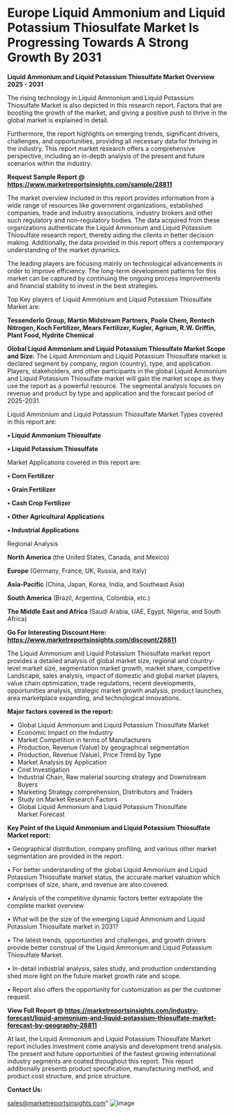 # Europe Liquid Ammonium and Liquid Potassium Thiosulfate Market Is Progressing Towards A Strong Growth By 2031

<Strong> Liquid Ammonium and Liquid Potassium Thiosulfate Market Overview 2025 - 2031</strong>

The rising technology in Liquid Ammonium and Liquid Potassium Thiosulfate Market is also depicted in this research report. Factors that are boosting the growth of the market, and giving a positive push to thrive in the global market is explained in detail.

Furthermore, the report highlights on emerging trends, significant drivers, challenges, and opportunities, providing all necessary data for thriving in the industry. This report market research offers a comprehensive perspective, including an in-depth analysis of the present and future scenarios within the industry.

<strong>Request Sample Report @ <a href=https://www.marketreportsinsights.com/sample/28811>https://www.marketreportsinsights.com/sample/28811</a></strong>

The market overview included in this report provides information from a wide range of resources like government organizations, established companies, trade and industry associations, industry brokers and other such regulatory and non-regulatory bodies. The data acquired from these organizations authenticate the Liquid Ammonium and Liquid Potassium Thiosulfate research report, thereby aiding the clients in better decision making. Additionally, the data provided in this report offers a contemporary understanding of the market dynamics.

The leading players are focusing mainly on technological advancements in order to improve efficiency. The long-term development patterns for this market can be captured by continuing the ongoing process improvements and financial stability to invest in the best strategies.

Top Key players of Liquid Ammonium and Liquid Potassium Thiosulfate Market are:

<strong>Tessenderlo Group, Martin Midstream Partners, Poole Chem, Rentech Nitrogen, Koch Fertilizer, Mears Fertilizer, Kugler, Agrium, R.W. Griffin, Plant Food, Hydrite Chemical</strong>

<strong><b>Global Liquid Ammonium and Liquid Potassium Thiosulfate Market Scope and Size:</b></strong>
The Liquid Ammonium and Liquid Potassium Thiosulfate market is declared segment by company, region (country), type, and application. Players, stakeholders, and other participants in the global Liquid Ammonium and Liquid Potassium Thiosulfate market will gain the market scope as they use the report as a powerful resource. The segmental analysis focuses on revenue and product by type and application and the forecast period of 2025-2031.

Liquid Ammonium and Liquid Potassium Thiosulfate Market Types covered in this report are:

<strong>• Liquid Ammonium Thiosulfate

• Liquid Potassium Thiosulfate</strong>

Market Applications covered in this report are:

<strong>• Corn Fertilizer

• Grain Fertilizer

• Cash Crop Fertilizer

• Other Agricultural Applications

• Industrial Applications</strong> 

Regional Analysis

<strong>North America</strong> (the United States, Canada, and Mexico)

<strong>Europe</strong> (Germany, France, UK, Russia, and Italy)

<strong>Asia-Pacific</strong> (China, Japan, Korea, India, and Southeast Asia)

<strong>South America</strong> (Brazil, Argentina, Colombia, etc.)

<strong>The Middle East and Africa</strong> (Saudi Arabia, UAE, Egypt, Nigeria, and South Africa)

<strong>Go For Interesting Discount Here: <a href=https://www.marketreportsinsights.com/discount/28811>https://www.marketreportsinsights.com/discount/28811</a></strong>

The Liquid Ammonium and Liquid Potassium Thiosulfate market report provides a detailed analysis of global market size, regional and country-level market size, segmentation market growth, market share, competitive Landscape, sales analysis, impact of domestic and global market players, value chain optimization, trade regulations, recent developments, opportunities analysis, strategic market growth analysis, product launches, area marketplace expanding, and technological innovations.

<strong><b>Major factors covered in the report:</b></strong>
<ul>
  <li>Global Liquid Ammonium and Liquid Potassium Thiosulfate Market </li>
  <li>Economic Impact on the Industry</li>
  <li>Market Competition in terms of Manufacturers</li>
  <li>Production, Revenue (Value) by geographical segmentation</li>
  <li>Production, Revenue (Value), Price Trend by Type</li>
  <li>Market Analysis by Application</li>
  <li>Cost Investigation</li>
  <li>Industrial Chain, Raw material sourcing strategy and Downstream Buyers</li>
  <li>Marketing Strategy comprehension, Distributors and Traders</li>
  <li>Study on Market Research Factors</li>
  <li>Global Liquid Ammonium and Liquid Potassium Thiosulfate Market Forecast</li>
</ul>

<strong><b>Key Point of the Liquid Ammonium and Liquid Potassium Thiosulfate Market report:</b></strong>

• Geographical distribution, company profiling, and various other market segmentation are provided in the report.

• For better understanding of the global Liquid Ammonium and Liquid Potassium Thiosulfate market status, the accurate market valuation which comprises of size, share, and revenue are also covered.

• Analysis of the competitive dynamic factors better extrapolate the complete market overview

• What will be the size of the emerging Liquid Ammonium and Liquid Potassium Thiosulfate market in 2031?

• The latest trends, opportunities and challenges, and growth drivers provide better construal of the Liquid Ammonium and Liquid Potassium Thiosulfate Market.

• In-detail industrial analysis, sales study, and production understanding shed more light on the future market growth rate and scope.

• Report also offers the opportunity for customization as per the customer request.

<strong><b>View Full Report @ <a href=https://marketreportsinsights.com/industry-forecast/liquid-ammonium-and-liquid-potassium-thiosulfate-market-forecast-by-geography-28811>https://marketreportsinsights.com/industry-forecast/liquid-ammonium-and-liquid-potassium-thiosulfate-market-forecast-by-geography-28811</a></b></strong>


At last, the Liquid Ammonium and Liquid Potassium Thiosulfate Market report includes investment come analysis and development trend analysis. The present and future opportunities of the fastest growing international industry segments are coated throughout this report. This report additionally presents product specification, manufacturing method, and product cost structure, and price structure.

<strong>Contact Us:</strong>

sales@marketreportsinsights.com"
![image](https://github.com/user-attachments/assets/e1d072c1-6f85-41f1-ad5a-30401e7b8a80)
